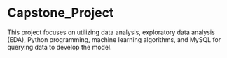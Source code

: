 # Capstone_Project
 This project focuses on utilizing data analysis, exploratory data analysis (EDA), Python programming, machine learning algorithms, and MySQL for querying data to develop the model.
